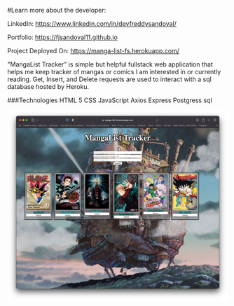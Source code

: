 #Learn more about the developer:

LinkedIn: https://www.linkedin.com/in/devfreddysandoval/

Portfolio: https://fjsandoval11.github.io

Project Deployed On: https://manga-list-fs.herokuapp.com/

"MangaList Tracker" is simple but helpful fullstack web application that helps me keep tracker of mangas or comics I am interested in or currently reading. 
Get, Insert, and Delete requests are used to interact with a sql database hosted by Heroku. 

###Technologies
HTML 5
CSS
JavaScript
Axios
Express
Postgress sql

![MangaList Tracker](https://github.com/fjsandoval11/capstone-project-mangaList/blob/main/public/imgs/readMe.png)